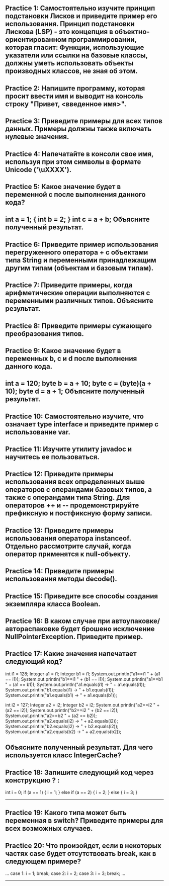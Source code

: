 Practice 1: Самостоятельно изучите принцип подстановки Лисков и приведите пример его использования.
Принцип подстановки Лискова (LSP) - это концепция в объектно- ориентированном программировании, которая гласит:
Функции, использующие указатели или ссылки на базовые классы, должны уметь использовать объекты производных классов, не зная об этом.
-------------------------------------------------------------------------------------------------------------------------
Practice 2: Напишите программу, которая просит ввести имя и выводит на консоль строку "Привет, <введенное имя>".
--------------------------------------------------------------------------------------------------------------------------
Practice 3: Приведите примеры для всех типов данных. Примеры должны также включать нулевые значения.
--------------------------------------------------------------------------------------------------------------------------
Practice 4: Напечатайте в консоли свое имя, используя при этом символы в формате Unicode ('\uXXXX').
--------------------------------------------------------------------------------------------------------------------------
Practice 5: Какое значение будет в переменной c после выполнения данного кода?
--------------------------------------------------------------------------------------------------------------------------
int a = 1;
{
    int b = 2;
}
int c = a + b;
Объясните полученный результат.
--------------------------------------------------------------------------------------------------------------------------
Practice 6: Приведите пример использования перегруженного оператора + с объектами типа String и переменными принадлежащим другим типам (объектам и базовым типам).
--------------------------------------------------------------------------------------------------------------------------
Practice 7: Приведите примеры, когда арифметические операции выполняются с переменными различных типов. Объясните результат.
--------------------------------------------------------------------------------------------------------------------------
Practice 8: Приведите примеры сужающего преобразования типов.
--------------------------------------------------------------------------------------------------------------------------
Practice 9: Какое значение будет в переменных b, с и d после выполнения данного кода.
--------------------------------------------------------------------------------------------------------------------------
int a = 120;
byte b = a + 10;
byte c = (byte)(a + 10);
byte d = a + 1;
Объясните полученный результат.
--------------------------------------------------------------------------------------------------------------------------
Practice 10: Самостоятельно изучите, что означает type interface и приведите пример с использование var.
--------------------------------------------------------------------------------------------------------------------------
Practice 11: Изучите утилиту javadoc и научитесь ее пользоваться.
--------------------------------------------------------------------------------------------------------------------------
Practice 12: Приведите примеры использования всех определенных выше операторов с операндами базовых типов, а также с операндами типа String. Для операторов ++ и -- продемонстрируйте префиксную и постфиксную форму записи.
--------------------------------------------------------------------------------------------------------------------------
Practice 13: Приведите примеры использования оператора instanceof. Отдельно рассмотрите случай, когда оператор применятся к null-объекту.
----------------------------------------------------------------------------------------------------------------------------
Practice 14: Приведите примеры использования методы decode().
------------------------------------------------------------------------------------------------------------------------
Practice 15: Приведите все способы создания экземпляра класса Boolean.
------------------------------------------------------------------------------------------------------------------------
Practice 16: В каком случае при автоупаковке/автораспаковке будет брошено исключение NullPointerException. Приведите пример.
------------------------------------------------------------------------------------------------------------------------
Practice 17: Какие значения напечатает следующий код?
------------------------------------------------------------------------------------------------------------------------
int i1 = 128;
Integer a1 = i1;
Integer b1 = i1;
System.out.println("a1==i1 " + (a1 == i1));
System.out.println("b1==i1 " + (b1 == i1));
System.out.println("a1==b1 " + (a1 == b1));
System.out.println("a1.equals(i1) -> " + a1.equals(i1));
System.out.println("b1.equals(i1) -> " + b1.equals(i1));
System.out.println("a1.equals(b1) -> " + a1.equals(b1));

int i2 = 127;
Integer a2 = i2;
Integer b2 = i2;
System.out.println("a2==i2 " + (a2 == i2));
System.out.println("b2==i2 " + (b2 == i2));
System.out.println("a2==b2 " + (a2 == b2));
System.out.println("a2.equals(i2) -> " + a2.equals(i2));
System.out.println("b2.equals(i2) -> " + b2.equals(i2));
System.out.println("a2.equals(b2) -> " + a2.equals(b2));

Объясните полученный результат. Для чего используется класс IntegerCache?
--------------------------------------------------------------------------------------------------------------------------
Practice 18: Запишите следующий код через конструкцию ? :
--------------------------------------------------------------------------------------------------------------------------

int i = 0;
if (a == 1) {
    i = 1;
} else if (a == 2) {
    i = 2;
} else {
    i = 3; 
}

--------------------------------------------------------------------------------------------------------------------------
Practice 19: Какого типа может быть переменная в switch? Приведите примеры для всех возможных случаев.
--------------------------------------------------------------------------------------------------------------------------
Practice 20: Что произойдет, если в некоторых частях case будет отсутствовать break, как в следующем примере?
--------------------------------------------------------------------------------------------------------------------------

...
case 1:
    i = 1;
    break;
case 2:
    i = 2;
case 3:
    i = 3;
    break;
...

--------------------------------------------------------------------------------------------------------------------------

